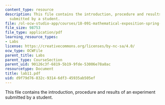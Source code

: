 ```yaml
---
content_type: resource
description: This file contains the introduction, procedure and results of an experiment
  submitted by a student.
file: /ol-ocw-studio-app/courses/18-091-mathematical-exposition-spring-2005/d9f79d76832c93146df345935ab505ef_lab11.pdf
file_size: 98753
file_type: application/pdf
learning_resource_types:
- Labs
license: https://creativecommons.org/licenses/by-nc-sa/4.0/
ocw_type: OCWFile
parent_title: Labs
parent_type: CourseSection
parent_uid: 90126c3f-6819-5b19-9fde-53006e78a8ac
resourcetype: Document
title: lab11.pdf
uid: d9f79d76-832c-9314-6df3-45935ab505ef
---
```

This file contains the introduction, procedure and results of an experiment submitted by a student.